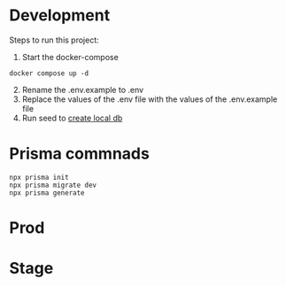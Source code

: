 # Development
Steps to run this project:

1. Start the docker-compose
```
docker compose up -d
```

2. Rename the .env.example to .env
3. Replace the values of the .env file with the values of the .env.example file
4. Run seed to [create local db](localhost:3000/api/seed)


# Prisma commnads
```
npx prisma init
npx prisma migrate dev
npx prisma generate

```



# Prod


# Stage